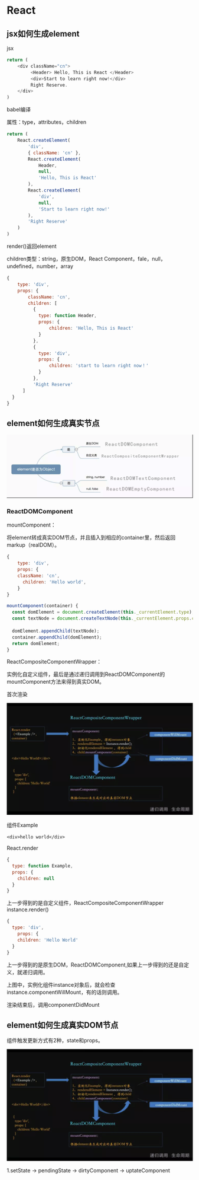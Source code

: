 # React

## jsx如何生成element

jsx

```js
return (
    <div className="cn">
         <Header> Hello, This is React </Header>
         <div>Start to learn right now!</div>
         Right Reserve.
    </div>
)
```

babel编译

属性：type，attributes，children

```js
return (
    React.createElement(
        'div',
        { className: 'cn' },
        React.createElement(
            Header,
            null,
            'Hello, This is React'
        ),
        React.createElement(
            'div',
            null,
            'Start to learn right now!'
        ),
        'Right Reserve'
    )
)
```

render()返回element

children类型：string，原生DOM，React Component，fale，null， undefined，number，array

```js
{
    type: 'div',
    props: {
        className: 'cn',
        children: [
          {
            type: function Header,
            props: {
                children: 'Hello, This is React'
            }
          },
          {
            type: 'div',
            props: {
                children: 'start to learn right now！'
            }
          },
          'Right Reserve'
      ]
  }
}
```

## element如何生成真实节点

![转化](https://github.com/sj279811799/Daily/blob/master/notes/front-end/images/react.png)

### ReactDOMComponent

mountComponent：

将element转成真实DOM节点，并且插入到相应的container里，然后返回markup（realDOM）。

```js
{
    type: 'div',
    props: {
    className: 'cn',
      children: 'Hello world',
    }
}
```

```js
mountComponent(container) {
  const domElement = document.createElement(this._currentElement.type);
  const textNode = document.createTextNode(this._currentElement.props.children);

  domElement.appendChild(textNode);
  container.appendChild(domElement);
  return domElement;
}
```

ReactCompositeComponentWrapper：

实例化自定义组件，最后是通过递归调用到ReactDOMComponent的mountComponent方法来得到真实DOM。

首次渲染

![首次渲染](https://github.com/sj279811799/Daily/blob/master/notes/front-end/images/react1.png)

组件Example

```
<div>hello world</div>
```

React.render

```js
{
  type: function Example,
  props: {
    children: null
  }
}
```

上一步得到的是自定义组件，ReactCompositeComponentWrapper
instance.render()

```js
{
  type: 'div',
    props: {
    children: 'Hello World'
  }
}
```

上一步得到的是原生DOM，ReactDOMComponent,如果上一步得到的还是自定义，就递归调用。

上图中，实例化组件instance对象后，就会检查instance.componentWillMount，有的话则调用。

渲染结束后，调用componentDidMount


## element如何生成真实DOM节点

组件触发更新方式有2种，state和props。

![state](https://github.com/sj279811799/Daily/blob/master/notes/front-end/images/react1.png)

1.setState -> pendingState -> dirtyComponent -> uptateComponent




